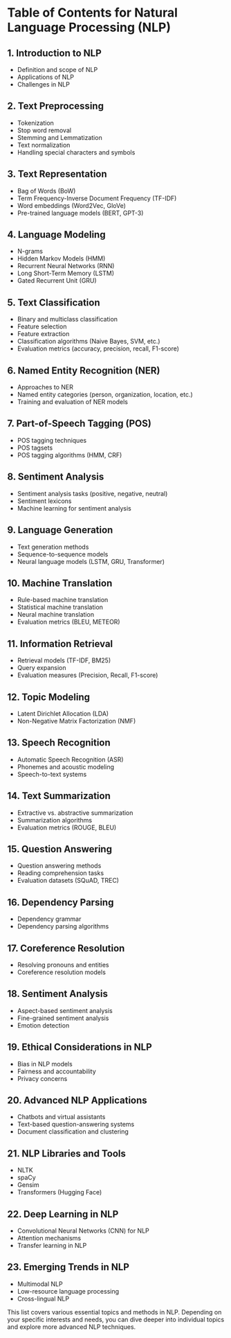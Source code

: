 # Table of Contents for Natural Language Processing (NLP)

## 1. Introduction to NLP
   - Definition and scope of NLP
   - Applications of NLP
   - Challenges in NLP

## 2. Text Preprocessing
   - Tokenization
   - Stop word removal
   - Stemming and Lemmatization
   - Text normalization
   - Handling special characters and symbols

## 3. Text Representation
   - Bag of Words (BoW)
   - Term Frequency-Inverse Document Frequency (TF-IDF)
   - Word embeddings (Word2Vec, GloVe)
   - Pre-trained language models (BERT, GPT-3)

## 4. Language Modeling
   - N-grams
   - Hidden Markov Models (HMM)
   - Recurrent Neural Networks (RNN)
   - Long Short-Term Memory (LSTM)
   - Gated Recurrent Unit (GRU)

## 5. Text Classification
   - Binary and multiclass classification
   - Feature selection
   - Feature extraction
   - Classification algorithms (Naive Bayes, SVM, etc.)
   - Evaluation metrics (accuracy, precision, recall, F1-score)

## 6. Named Entity Recognition (NER)
   - Approaches to NER
   - Named entity categories (person, organization, location, etc.)
   - Training and evaluation of NER models

## 7. Part-of-Speech Tagging (POS)
   - POS tagging techniques
   - POS tagsets
   - POS tagging algorithms (HMM, CRF)

## 8. Sentiment Analysis
   - Sentiment analysis tasks (positive, negative, neutral)
   - Sentiment lexicons
   - Machine learning for sentiment analysis

## 9. Language Generation
   - Text generation methods
   - Sequence-to-sequence models
   - Neural language models (LSTM, GRU, Transformer)

## 10. Machine Translation
   - Rule-based machine translation
   - Statistical machine translation
   - Neural machine translation
   - Evaluation metrics (BLEU, METEOR)

## 11. Information Retrieval
   - Retrieval models (TF-IDF, BM25)
   - Query expansion
   - Evaluation measures (Precision, Recall, F1-score)

## 12. Topic Modeling
   - Latent Dirichlet Allocation (LDA)
   - Non-Negative Matrix Factorization (NMF)

## 13. Speech Recognition
   - Automatic Speech Recognition (ASR)
   - Phonemes and acoustic modeling
   - Speech-to-text systems

## 14. Text Summarization
   - Extractive vs. abstractive summarization
   - Summarization algorithms
   - Evaluation metrics (ROUGE, BLEU)

## 15. Question Answering
   - Question answering methods
   - Reading comprehension tasks
   - Evaluation datasets (SQuAD, TREC)

## 16. Dependency Parsing
   - Dependency grammar
   - Dependency parsing algorithms

## 17. Coreference Resolution
   - Resolving pronouns and entities
   - Coreference resolution models

## 18. Sentiment Analysis
   - Aspect-based sentiment analysis
   - Fine-grained sentiment analysis
   - Emotion detection

## 19. Ethical Considerations in NLP
   - Bias in NLP models
   - Fairness and accountability
   - Privacy concerns

## 20. Advanced NLP Applications
   - Chatbots and virtual assistants
   - Text-based question-answering systems
   - Document classification and clustering

## 21. NLP Libraries and Tools
   - NLTK
   - spaCy
   - Gensim
   - Transformers (Hugging Face)

## 22. Deep Learning in NLP
   - Convolutional Neural Networks (CNN) for NLP
   - Attention mechanisms
   - Transfer learning in NLP

## 23. Emerging Trends in NLP
   - Multimodal NLP
   - Low-resource language processing
   - Cross-lingual NLP

This list covers various essential topics and methods in NLP. Depending on your specific interests and needs, you can dive deeper into individual topics and explore more advanced NLP techniques.
